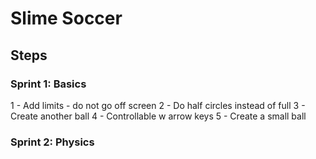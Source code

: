 # Slime Soccer

## Steps

### Sprint 1: Basics
1 - Add limits - do not go off screen
2 - Do half circles instead of full
3 - Create another ball
4 - Controllable w arrow keys
5 - Create a small ball

### Sprint 2: Physics